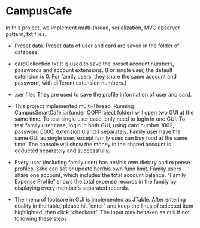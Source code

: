 # CampusCafe

In this project, we implement multi-thread, serialization, MVC observer pattern, txt files. 

- Preset data. Preset data of user and card are saved in the folder of database.
 - cardCollection.txt
 It is used to save the preset account numbers, passwords and account extensions. (For single user, the default extension is 0. For family users, they share the same account and password, with different extension numbers.)  
 - .ser files
 They are used to save the profile information of user and card.

- This project implemented multi-Thread. Running CampusSmartCafe.jar(under OOPProject folder) will open two GUI at the same time. To test single user case, only need to login in one GUI. To test family user case, login in both GUI, using card number 1002, password 0000, extension 0 and 1 separately. 
 Family user have the same GUI as single user, except family uses can buy food at the same time. The console will show the money in the shared account  is deducted separately and successfully. 

- Every user (including family user) has her/his own dietary and expense profiles. S/he can set or update her/his own fund limit. Family users share one account, which includes the total account balance. “Family Expense Profile” shows the total expense records in the family by displaying every member’s separated records.

- The menu of footsore in GUI is implemented as JTable. After entering quality in the table, please hit “enter” and keep the lines of selected item highlighted, then click “checkout”. The input may be taken as null if not following these steps. 
